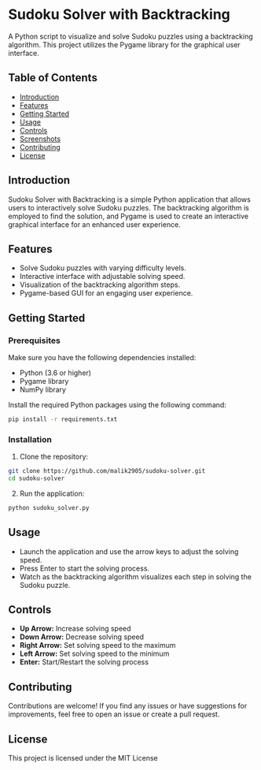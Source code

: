# Sudoku Solver with Backtracking

A Python script to visualize and solve Sudoku puzzles using a backtracking algorithm. This project utilizes the Pygame library for the graphical user interface.

## Table of Contents

- [Introduction](#introduction)
- [Features](#features)
- [Getting Started](#getting-started)
- [Usage](#usage)
- [Controls](#controls)
- [Screenshots](#screenshots)
- [Contributing](#contributing)
- [License](#license)

## Introduction

Sudoku Solver with Backtracking is a simple Python application that allows users to interactively solve Sudoku puzzles. The backtracking algorithm is employed to find the solution, and Pygame is used to create an interactive graphical interface for an enhanced user experience.

## Features

- Solve Sudoku puzzles with varying difficulty levels.
- Interactive interface with adjustable solving speed.
- Visualization of the backtracking algorithm steps.
- Pygame-based GUI for an engaging user experience.

## Getting Started

### Prerequisites

Make sure you have the following dependencies installed:

- Python (3.6 or higher)
- Pygame library
- NumPy library

Install the required Python packages using the following command:

```bash
pip install -r requirements.txt
```

### Installation

1. Clone the repository:

```bash
git clone https://github.com/malik2905/sudoku-solver.git
cd sudoku-solver
```

2. Run the application:

```bash
python sudoku_solver.py
```

## Usage

- Launch the application and use the arrow keys to adjust the solving speed.
- Press Enter to start the solving process.
- Watch as the backtracking algorithm visualizes each step in solving the Sudoku puzzle.

## Controls

- **Up Arrow:** Increase solving speed
- **Down Arrow:** Decrease solving speed
- **Right Arrow:** Set solving speed to the maximum
- **Left Arrow:** Set solving speed to the minimum
- **Enter:** Start/Restart the solving process

## Contributing

Contributions are welcome! If you find any issues or have suggestions for improvements, feel free to open an issue or create a pull request.

## License

This project is licensed under the MIT License

